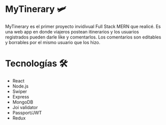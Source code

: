# MyTinerary 🛩

MyTinerary es el primer proyecto invidivual Full Stack MERN que realicé. Es una web app en donde viajeros postean itinerarios y los usuarios registrados pueden darle like y comentarlos. Los comentarios son editables y borrables por el mismo usuario que los hizo.

# Tecnologías 🛠

- React
- Node.js
- Swiper
- Express
- MongoDB
- Joi validator
- Passport/JWT
- Redux
